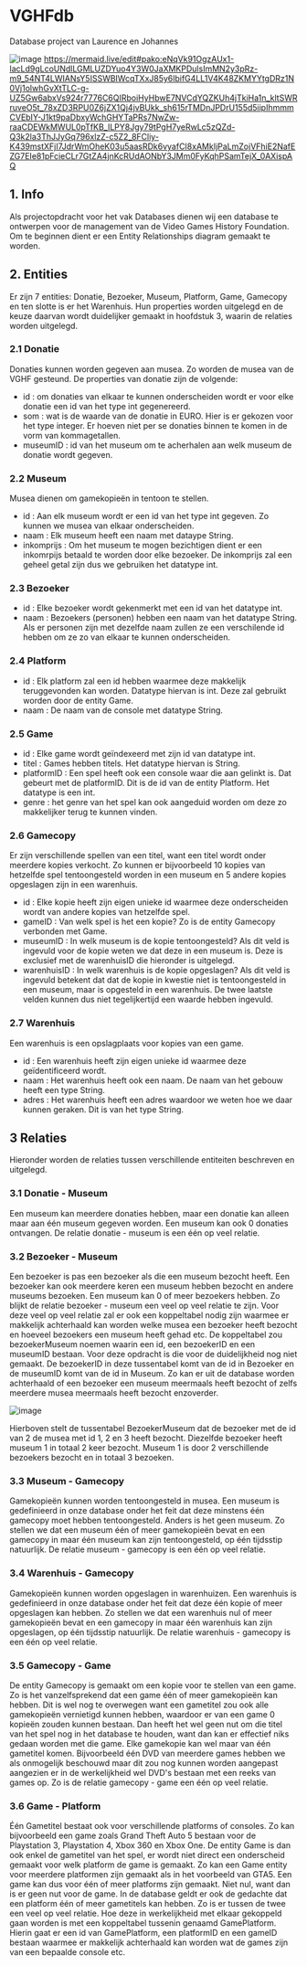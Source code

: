 # VGHFdb

Database project van Laurence en Johannes

![image](https://github.com/JohannesChopov/VGHFdb/assets/99961451/3a03a52f-18c0-4dbc-ba28-2d90973ec99d)
https://mermaid.live/edit#pako:eNqVk91OgzAUx1-lacLd9gLcoUNdlLGMLUZDYuo4Y3W0JaXMKPDulsImMN2y3pRz-m9_54NT4LWIANsY5ISSWBIWcqTXxJ85y6lbifG4LL1V4K48ZKMYYtgDRz1N0Vj1olwhGvXtTLC-g-UZ5Gw6abxVs924r7776C6QIRboiHyHbwE7NVCdYQZKUh4jTkiHa1n_kltSWRruveO5t_78xZD3RPU0Z6jZX1Qj4jvBUkk_sh615rTMDnJPDrU155d5iipIhmmmCVEbIY-J1kt9paDbxyWchGHYTaPRs7NwZw-raaCDEWkMWUL0pTfKB_ILPY8Jgy79tPgH7yeRwLc5zQZd-Q3k2la3ThJJyGq796xlzZ-c5Z2_8FCliy-K439mstXFjI7JdrWmOheK03u5aasRDk6vyafCI8xAMkIjPaLmZojVFhiE2NafEZG7EIe81pFcieCLr7GtZA4jnKcRUdAONbY3JMm0FyKqhPSamTejX_0AXispAQ

## 1. Info
Als projectopdracht voor het vak Databases dienen wij een database te ontwerpen voor de management van de Video Games History Foundation. Om te beginnen dient er een Entity Relationships diagram gemaakt te worden.
## 2. Entities
Er zijn 7 entities: Donatie, Bezoeker, Museum, Platform, Game, Gamecopy en ten slotte is er het Warenhuis. Hun properties worden uitgelegd en de keuze daarvan wordt duidelijker gemaakt in hoofdstuk 3, waarin de relaties worden uitgelegd.
### 2.1 Donatie
Donaties kunnen worden gegeven aan musea. Zo worden de musea van de VGHF gesteund. De properties van donatie zijn de volgende:
* id : om donaties van elkaar te kunnen onderscheiden wordt er voor elke donatie een id van het type int gegenereerd.
* som : wat is de waarde van de donatie in EURO. Hier is er gekozen voor het type integer. Er hoeven niet per se donaties binnen te komen in de vorm van kommagetallen.
* museumID : id van het museum om te acherhalen aan welk museum de donatie wordt gegeven.

### 2.2 Museum
Musea dienen om gamekopieën in tentoon te stellen.
* id : Aan elk museum wordt er een id van het type int gegeven. Zo kunnen we musea van elkaar onderscheiden.
* naam : Elk museum heeft een naam met dataype String.
* inkomprijs : Om het museum te mogen bezichtigen dient er een inkomrpijs betaald te worden door elke bezoeker. De inkomprijs zal een geheel getal zijn dus we gebruiken het datatype int.

### 2.3 Bezoeker
* id : Elke bezoeker wordt gekenmerkt met een id van het datatype int.
* naam : Bezoekers (personen) hebben een naam van het datatype String. Als er personen zijn met dezelfde naam zullen ze een verschilende id hebben om ze zo van elkaar te kunnen onderscheiden.

### 2.4 Platform
* id : Elk platform zal een id hebben waarmee deze makkelijk teruggevonden kan worden. Datatype hiervan is int. Deze zal gebruikt worden door de entity Game.
* naam : De naam van de console met datatype String.

### 2.5 Game
* id : Elke game wordt geïndexeerd met zijn id van datatype int.
* titel : Games hebben titels. Het datatype hiervan is String.
* platformID : Een spel heeft ook een console waar die aan gelinkt is. Dat gebeurt met de platformID. Dit is de id van de entity Platform. Het datatype is een int.
* genre : het genre van het spel kan ook aangeduid worden om deze zo makkelijker terug te kunnen vinden.

### 2.6 Gamecopy
Er zijn verschillende spellen van een titel, want een titel wordt onder meerdere kopies verkocht. Zo kunnen er bijvoorbeeld 10 kopies van hetzelfde spel tentoongesteld worden in een museum en 5 andere kopies opgeslagen zijn in een warenhuis.
* id : Elke kopie heeft zijn eigen unieke id waarmee deze onderscheiden wordt van andere kopies van hetzelfde spel.
* gameID : Van welk spel is het een kopie? Zo is de entity Gamecopy verbonden met Game.
* museumID : In welk museum is de kopie tentoongesteld? Als dit veld is ingevuld voor de kopie weten we dat deze in een museum is. Deze is exclusief met de warenhuisID die hieronder is uitgelegd.
* warenhuisID : In welk warenhuis is de kopie opgeslagen? Als dit veld is ingevuld betekent dat dat de kopie in kwestie niet is tentoongesteld in een museum, maar is opgesteld in een warenhuis.
De twee laatste velden kunnen dus niet tegelijkertijd een waarde hebben ingevuld.

### 2.7 Warenhuis
Een warenhuis is een opslagplaats voor kopies van een game. 
* id : Een warenhuis heeft zijn eigen unieke id waarmee deze geïdentificeerd wordt.
* naam : Het warenhuis heeft ook een naam. De naam van het gebouw heeft een type String.
* adres : Het warenhuis heeft een adres waardoor we weten hoe we daar kunnen geraken. Dit is van het type String.

## 3 Relaties
Hieronder worden de relaties tussen verschillende entiteiten beschreven en uitgelegd.
### 3.1 Donatie - Museum
Een museum kan meerdere donaties hebben, maar een donatie kan alleen maar aan één museum gegeven worden. Een museum kan ook 0 donaties ontvangen. De relatie donatie - museum is een één op veel relatie.
### 3.2 Bezoeker - Museum
Een bezoeker is pas een bezoeker als die een museum bezocht heeft. Een bezoeker kan ook meerdere keren een museum hebben bezocht en andere museums bezoeken. Een museum kan 0 of meer bezoekers hebben. Zo blijkt de relatie bezoeker - museum een veel op veel relatie te zijn. Voor deze veel op veel relatie zal er ook een koppeltabel nodig zijn waarmee er makkelijk achterhaald kan worden welke musea een bezoeker heeft bezocht en hoeveel bezoekers een museum heeft gehad etc. De koppeltabel zou bezoekerMuseum noemen waarin een id, een bezoekerID en een museumID bestaan. Voor deze opdracht is die voor de duidelijkheid nog niet gemaakt. De bezoekerID in deze tussentabel komt van de id in Bezoeker en de museumID komt van de id in Museum. Zo kan er uit de database worden achterhaald of een bezoeker een museum meermaals heeft bezocht of zelfs meerdere musea meermaals heeft bezocht enzoverder.

![image](https://github.com/JohannesChopov/VGHFdb/assets/99961451/d7264f00-dea9-4693-9f3b-e6b40eb1cbd6)

Hierboven stelt de tussentabel BezoekerMuseum dat de bezoeker met de id van 2 de musea met id 1, 2 en 3 heeft bezocht. Diezelfde bezoeker heeft museum 1 in totaal 2 keer bezocht. Museum 1 is door 2 verschillende bezoekers bezocht en in totaal 3 bezoeken.

### 3.3 Museum - Gamecopy
Gamekopieën kunnen worden tentoongesteld in musea. Een museum is gedefinieerd in onze database onder het feit dat deze minstens één gamecopy moet hebben tentoongesteld. Anders is het geen museum. Zo stellen we dat een museum één of meer gamekopieën bevat en een gamecopy in maar één museum kan zijn tentoongesteld, op één tijdsstip natuurlijk. De relatie museum - gamecopy is een één op veel relatie.
### 3.4 Warenhuis - Gamecopy
Gamekopieën kunnen worden opgeslagen in warenhuizen. Een warenhuis is gedefinieerd in onze database onder het feit dat deze één kopie of meer opgeslagen kan hebben. Zo stellen we dat een warenhuis nul of meer gamekopieën bevat en een gamecopy in maar één warenhuis kan zijn opgeslagen, op één tijdsstip natuurlijk. De relatie warenhuis - gamecopy is een één op veel relatie.
### 3.5 Gamecopy - Game
De entity Gamecopy is gemaakt om een kopie voor te stellen van een game. Zo is het vanzelfsprekend dat een game één of meer gamekopieën kan hebben. Dit is wel nog te overwegen want een gametitel zou ook alle gamekopieën vernietigd kunnen hebben, waardoor er van een game 0 kopieën zouden kunnen bestaan. Dan heeft het wel geen nut om die titel van het spel nog in het database te houden, want dan kan er effectief niks gedaan worden met die game. Elke gamekopie kan wel maar van één gametitel komen. Bijvoorbeeld één DVD van meerdere games hebben we als onmogelijk beschouwd maar dit zou nog kunnen worden aangepast aangezien er in de werkelijkheid wel DVD's bestaan met een reeks van games op. Zo is de relatie gamecopy - game een één op veel relatie.
### 3.6 Game - Platform
Één Gametitel bestaat ook voor verschillende platforms of consoles. Zo kan bijvoorbeeld een game zoals Grand Theft Auto 5 bestaan voor de Playstation 3, Playstation 4, Xbox 360 en Xbox One. De entity Game is dan ook enkel de gametitel van het spel, er wordt niet direct een onderscheid gemaakt voor welk platform de game is gemaakt. Zo kan een Game entity voor meerdere platformen zijn gemaakt als in het voorbeeld van GTA5. Een game kan dus voor één of meer platforms zijn gemaakt. Niet nul, want dan is er geen nut voor de game. In de database geldt er ook de gedachte dat een platform één of meer gametitels kan hebben. Zo is er tussen de twee een veel op veel relatie. Hoe deze in werkelijkheid met elkaar gekoppeld gaan worden is met een koppeltabel tussenin genaamd GamePlatform. Hierin gaat er een id van GamePlatform, een platformID en een gameID bestaan waarmee er makkelijk achterhaald kan worden wat de games zijn van een bepaalde console etc.
